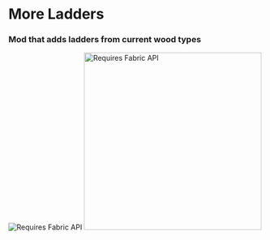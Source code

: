 # More Ladders
### Mod that adds ladders from current wood types
![Requires Fabric API](https://camo.githubusercontent.com/1eaa170f8b386b7a92cdc9c8eb6243c667c188bd25bba8925400018f92d650b7/68747470733a2f2f692e696d6775722e636f6d2f625475733477482e706e67)
<img src="https://camo.githubusercontent.com/1eaa170f8b386b7a92cdc9c8eb6243c667c188bd25bba8925400018f92d650b7/68747470733a2f2f692e696d6775722e636f6d2f625475733477482e706e67" alt="Requires Fabric API" width="350">
